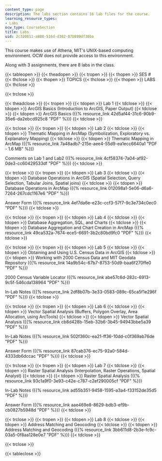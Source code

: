 ```yaml
---
content_type: page
description: The labs section contains 16 lab files for the course.
learning_resource_types:
- Labs
ocw_type: CourseSection
title: Labs
uid: 2c320811-a808-516d-d362-87b899df38ba
---
```


This course makes use of Athena, MIT's UNIX-based computing environment. OCW does not provide access to this environment.

Along with 3 assignments, there are 8 labs in the class.

{{< tableopen >}}
{{< theadopen >}}
{{< tropen >}}
{{< thopen >}}
SES #
{{< thclose >}}
{{< thopen >}}
TOPICS
{{< thclose >}}
{{< thopen >}}
LABS
{{< thclose >}}

{{< trclose >}}

{{< theadclose >}}
{{< tropen >}}
{{< tdopen >}}
Lab 1
{{< tdclose >}}
{{< tdopen >}}
ArcGIS Basics (Introduction to ArcGIS, Paper Output)
{{< tdclose >}}
{{< tdopen >}}
ArcGIS Basics ({{% resource_link 42d5af44-31c6-90b9-35e6-da2ebcd925c8 "PDF" %}})
{{< tdclose >}}

{{< trclose >}}
{{< tropen >}}
{{< tdopen >}}
Lab 2
{{< tdclose >}}
{{< tdopen >}}
Thematic Mapping in ArcMap (Symbolization, Exploratory vs. Explanatory Mapping)
{{< tdclose >}}
{{< tdopen >}}
Thematic Mapping in ArcMap ({{% resource_link 7a48adb7-215e-aee4-55d9-ea1ecc6640a1 "PDF - 1.6 MB" %}})  
  
Comments on Lab 1 and Lab2 ({{% resource_link 4cf58374-7a04-af92-0de3-cc60429533df "PDF" %}})
{{< tdclose >}}

{{< trclose >}}
{{< tropen >}}
{{< tdopen >}}
Lab 3
{{< tdclose >}}
{{< tdopen >}}
Database Operations in ArcGIS (Spatial Selection, Query Selection, Tabular Joins, Spatial joins)
{{< tdclose >}}
{{< tdopen >}}
Database Operations in ArcMap ({{% resource_link 012098a1-5e06-d6a6-7264-267cdc1167e6 "PDF" %}})  
  
Answer Form ({{% resource_link 4ef7da6e-e23c-ccf3-57f7-9c3e734c0ec0 "PDF" %}})
{{< tdclose >}}

{{< trclose >}}
{{< tropen >}}
{{< tdopen >}}
Lab 4
{{< tdclose >}}
{{< tdopen >}}
Database Aggregation, SQL, and Charts
{{< tdclose >}}
{{< tdopen >}}
Database Aggregation and Chart Creation in ArcMap ({{% resource_link 49ca532a-7674-ece5-6691-3b2c80bd9fc0 "PDF" %}})
{{< tdclose >}}

{{< trclose >}}
{{< tropen >}}
{{< tdopen >}}
Lab 5
{{< tdclose >}}
{{< tdopen >}}
Obtaining and Using U.S. Census Data in ArcGIS
{{< tdclose >}}
{{< tdopen >}}
Working with 2000 Census Data and MIT Geodata Repository ({{% resource_link 14a9b54c-67b7-8753-50d9-baa6f270ffe0 "PDF" %}})  
  
2000 Census Variable Locator ({{% resource_link abe57c6d-282c-6913-9c5f-546cda138964 "PDF" %}})  
  
In-Lab Notes ({{% resource_link 2df8b07b-3e33-0583-089c-65ca5f1e296f "PDF" %}})
{{< tdclose >}}

{{< trclose >}}
{{< tropen >}}
{{< tdopen >}}
Lab 6
{{< tdclose >}}
{{< tdopen >}}
Vector Spatial Analysis (Buffers, Polygon Overlay, Area Allocation, using ArcTools)
{{< tdclose >}}
{{< tdopen >}}
Vector Spatial Analysis ({{% resource_link cb8d428b-15eb-32b6-3b45-94943bbe5a39 "PDF" %}})  
  
In-Lab Notes ({{% resource_link 502f360c-ea21-ff36-10dd-c0f369ab76de "PDF" %}})  
  
Answer Form ({{% resource_link 87cab376-ec75-92a0-584d-4333db6dccac "PDF" %}})
{{< tdclose >}}

{{< trclose >}}
{{< tropen >}}
{{< tdopen >}}
Lab 7
{{< tdclose >}}
{{< tdopen >}}
Raster Spatial Analysis (Interpolation, Raster Operations, Spatial Analyst)
{{< tdclose >}}
{{< tdopen >}}
Raster Spatial Analysis ({{% resource_link 93c1a9f0-3e93-c42e-c787-c2ef290005cf "PDF" %}})  
  
In-Lab Notes ({{% resource_link ad55b351-9458-1595-a3a4-f33152de35d5 "PDF" %}})  
  
Answer Form ({{% resource_link aae469e8-8629-bdb3-ef9b-cb0827b5948d "PDF" %}})
{{< tdclose >}}

{{< trclose >}}
{{< tropen >}}
{{< tdopen >}}
Lab 8
{{< tdclose >}}
{{< tdopen >}}
Address Matching and Geocoding
{{< tdclose >}}
{{< tdopen >}}
Address Matching and Geocoding ({{% resource_link 3bb611d8-2b3e-fc9c-03a5-0f8aa128e0e7 "PDF" %}})
{{< tdclose >}}

{{< trclose >}}

{{< tableclose >}}
